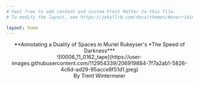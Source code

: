 ```yaml
---
# Feel free to add content and custom Front Matter to this file.
# To modify the layout, see https://jekyllrb.com/docs/themes/#overriding-theme-defaults

layout: home
---
```

<center> **Annotating a Duality of Spaces in Muriel Rukeyser's *The Speed of Darkness***<center> 
![I0006_11_0162_tape](https://user-images.githubusercontent.com/112954339/206919884-7f7a2ab1-5826-4c6d-ad29-95acce8f51d1.jpeg)
<center> By Trent Wintermeier <center> 
